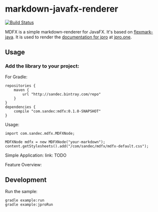 # markdown-javafx-renderer

[![Build Status](https://travis-ci.org/markdown-javafx-renderer/.svg?branch=master)](https://travis-ci.org/jpro-one/markdown-javafx-renderer)

MDFX is a simple markdown-renderer for JavaFX.
It's based on [flexmark-java](https://github.com/vsch/flexmark-java).
It is used to render the [documentation for jpro](https://www.jpro.one/?page=docs/current/1.1/) at [jpro.one](https://www.jpro.one/).


## Usage


### Add the library to your project:
For Gradle:
```
repositories {
    maven {
        url "http://sandec.bintray.com/repo"
    }
}
dependencies {
    compile "com.sandec:mdfx:0.1.0-SNAPSHOT"
}
```

Usage:
```
import com.sandec.mdfx.MDFXNode;

MDFXNode mdfx = new MDFXNode("your-markdown");
content.getStylesheets().add("/com/sandec/mdfx/mdfx-default.css");
```

Simple Application:
link: TODO

Feature Overview:




## Development
Run the sample:
```
gradle example:run
gradle example:jproRun
```